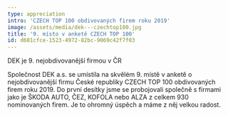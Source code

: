 ```yaml
---
type: appreciation
intro: 'CZECH TOP 100 obdivovaných firem roku 2019'
image: /assets/media/dek---czechtop100.jpg
title: '9. místo v anketě CZECH TOP 100'
id: d601cfce-1523-4972-82bc-9069c42f7f03
---
```

<p>DEK je 9. nejobdivovanější firmou v ČR
</p>
<p>Společnost DEK a.s. se umístila na skvělém 9. místě v anketě o nejobdivovanější firmu České republiky CZECH TOP 100 obdivovaných firem roku 2019. Do první desítky jsme se probojovali společně s firmami jako je ŠKODA AUTO, ČEZ, KOFOLA nebo ALZA z celkem 930 nominovaných firem. Je to ohromný úspěch a máme z něj velkou radost.
</p>